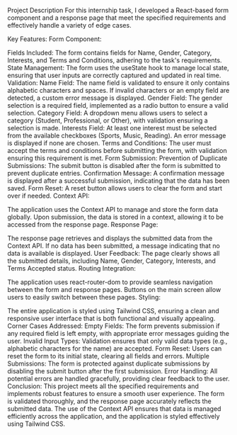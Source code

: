 Project Description
For this internship task, I developed a React-based form component and a response page that meet the specified requirements and effectively handle a variety of edge cases.

Key Features:
Form Component:

Fields Included: The form contains fields for Name, Gender, Category, Interests, and Terms and Conditions, adhering to the task's requirements.
State Management: The form uses the useState hook to manage local state, ensuring that user inputs are correctly captured and updated in real time.
Validation:
Name Field: The name field is validated to ensure it only contains alphabetic characters and spaces. If invalid characters or an empty field are detected, a custom error message is displayed.
Gender Field: The gender selection is a required field, implemented as a radio button to ensure a valid selection.
Category Field: A dropdown menu allows users to select a category (Student, Professional, or Other), with validation ensuring a selection is made.
Interests Field: At least one interest must be selected from the available checkboxes (Sports, Music, Reading). An error message is displayed if none are chosen.
Terms and Conditions: The user must accept the terms and conditions before submitting the form, with validation ensuring this requirement is met.
Form Submission:
Prevention of Duplicate Submissions: The submit button is disabled after the form is submitted to prevent duplicate entries.
Confirmation Message: A confirmation message is displayed after a successful submission, indicating that the data has been saved.
Form Reset: A reset button allows users to clear the form and start over if needed.
Context API:

The application uses the Context API to manage and store the form data globally. Upon submission, the data is stored in a context, allowing it to be accessed from the response page.
Response Page:

The response page retrieves and displays the submitted data from the Context API. If no data has been submitted, a message indicating that no data is available is displayed.
User Feedback: The page clearly shows all the submitted details, including Name, Gender, Category, Interests, and Terms Accepted status.
Routing Integration:

The application uses react-router-dom to provide seamless navigation between the form and response pages. Buttons on the main screen allow users to easily switch between these pages.
Styling:

The entire application is styled using Tailwind CSS, ensuring a clean and responsive user interface that is both functional and visually appealing.
Corner Cases Addressed:
Empty Fields: The form prevents submission if any required field is left empty, with appropriate error messages guiding the user.
Invalid Input Types: Validation ensures that only valid data types (e.g., alphabetic characters for the name) are accepted.
Form Reset: Users can reset the form to its initial state, clearing all fields and errors.
Multiple Submissions: The form is protected against duplicate submissions by disabling the submit button after the first submission.
Error Handling: All potential errors are handled gracefully, providing clear feedback to the user.
Conclusion:
This project meets all the specified requirements and implements robust features to ensure a smooth user experience. The form is validated thoroughly, and the response page accurately reflects the submitted data. The use of the Context API ensures that data is managed efficiently across the application, and the application is styled effectively using Tailwind CSS.


